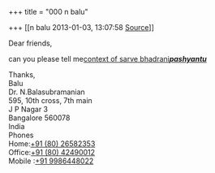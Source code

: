 +++
title = "000 n balu"

+++
[[n balu	2013-01-03, 13:07:58 [Source](https://groups.google.com/g/samskrita/c/J5FbYbw52Zw)]]



  

Dear friends,

can you please tell me[context of sarve bhadrani***pashyantu***](https://www.google.com/search?start=10&hl=en&tbo=d&biw=1244&bih=598&spell=1&q=context+of+sarve+bhadrani+pashyantu&sa=X&ei=kTTlUJDBHcrlrAe6wIGgAw&ved=0CC8QBSgAOAo)  
  
Thanks,  
Balu  
Dr. N.Balasubramanian  
595, 10th cross, 7th main  
J P Nagar 3  
Bangalore 560078  
India  
Phones  
Home:[+91 (80) 26582353](tel:+91%2080%202658%202353)  
Office:[+91 (80) 42490012](tel:+91%2080%204249%200012)  
Mobile :[+91 9986448022](tel:+91%2099864%2048022)  

